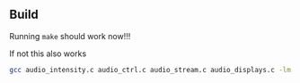 ## Build

Running `make` should work now!!!

If not this also works
```bash
gcc audio_intensity.c audio_ctrl.c audio_stream.c audio_displays.c -lm -lcurses -o bin/audiodisp
```
